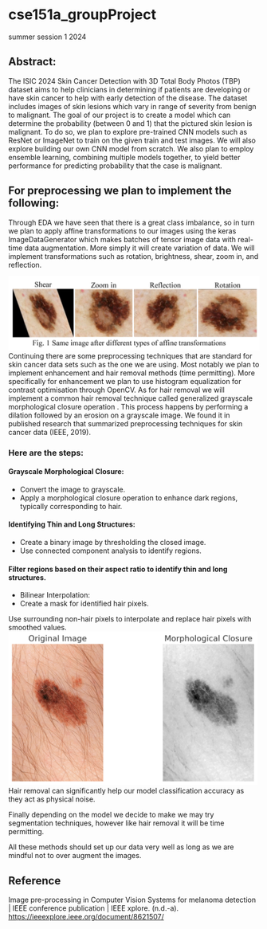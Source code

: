 # cse151a_groupProject
summer session 1  2024

## Abstract:
The ISIC 2024 Skin Cancer Detection with 3D Total Body Photos (TBP) dataset aims to help clinicians in determining if patients are developing or have skin cancer to help with early detection of the disease. The dataset includes images of skin lesions which vary in range of severity from benign to malignant. The goal of our project is to create a model which can determine the probability (between 0 and 1) that the pictured skin lesion is malignant. To do so, we plan to explore pre-trained CNN models such as ResNet or ImageNet to train on the given train and test images. We will also explore building our own CNN model from scratch. We also plan to employ ensemble learning, combining multiple models together, to yield better performance for predicting probability that the case is malignant. 

## For preprocessing we plan to implement the following:

Through EDA we have seen that there is a great class imbalance, so in turn we plan to apply affine transformations to our images using the keras ImageDataGenerator which makes batches of  tensor image data with real-time data augmentation. More simply it will create variation of data. We will implement transformations such as rotation, brightness, shear, zoom in, and reflection. <br>

<img src="https://github.com/donny0101/cse151a_groupProject/blob/main/image%20augmentation.png" width="700"> <br>
Continuing there are some preprocessing techniques that are standard for skin cancer data sets such as the one we are using. Most notably we plan to implement enhancement and hair removal methods (time permitting). More specifically for enhancement we plan to use histogram equalization for contrast optimisation through OpenCV.
As for hair removal we will implement a common hair removal technique called generalized grayscale morphological closure operation . This process happens by performing a dilation followed by an erosion on a grayscale image. We found it in published research that summarized preprocessing techniques for skin cancer data (IEEE, 2019).<br>
### Here are the steps: <br> 
#### Grayscale Morphological Closure: <br>
- Convert the image to grayscale.
- Apply a morphological closure operation to enhance dark regions, typically corresponding to hair.
#### Identifying Thin and Long Structures:
- Create a binary image by thresholding the closed image.
- Use connected component analysis to identify regions.
#### Filter regions based on their aspect ratio to identify thin and long structures.
- Bilinear Interpolation:
- Create a mask for identified hair pixels.

Use surrounding non-hair pixels to interpolate and replace hair pixels with smoothed values. <br>
<img src="https://github.com/donny0101/cse151a_groupProject/blob/main/hair_removal.png" width="500"> <br>
Hair removal can significantly help our model classification accuracy as they act as physical noise. 

Finally depending on the model we decide to make we may try segmentation techniques, however like hair removal it will be time permitting. 

All these methods should set up our data very well as long as we are mindful not to over augment the images. 

## Reference 

Image pre-processing in Computer Vision Systems for melanoma detection | IEEE conference publication | IEEE xplore. (n.d.-a). https://ieeexplore.ieee.org/document/8621507/ 
